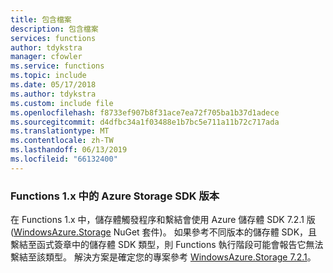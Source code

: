 ```yaml
---
title: 包含檔案
description: 包含檔案
services: functions
author: tdykstra
manager: cfowler
ms.service: functions
ms.topic: include
ms.date: 05/17/2018
ms.author: tdykstra
ms.custom: include file
ms.openlocfilehash: f8733ef907b8f31ace7ea72f705ba1b37d1adece
ms.sourcegitcommit: d4dfbc34a1f03488e1b7bc5e711a11b72c717ada
ms.translationtype: MT
ms.contentlocale: zh-TW
ms.lasthandoff: 06/13/2019
ms.locfileid: "66132400"
---
```

### <a name="azure-storage-sdk-version-in-functions-1x"></a>Functions 1.x 中的 Azure Storage SDK 版本

在 Functions 1.x 中，儲存體觸發程序和繫結會使用 Azure 儲存體 SDK 7.2.1 版 ([WindowsAzure.Storage](https://www.nuget.org/packages/WindowsAzure.Storage/7.2.1) NuGet 套件)。 如果參考不同版本的儲存體 SDK，且繫結至函式簽章中的儲存體 SDK 類型，則 Functions 執行階段可能會報告它無法繫結至該類型。 解決方案是確定您的專案參考 [WindowsAzure.Storage 7.2.1](https://www.nuget.org/packages/WindowsAzure.Storage/7.2.1)。
